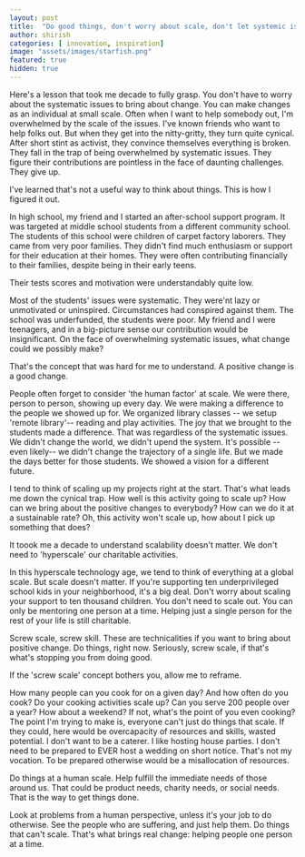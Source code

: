 ```yaml
---
layout: post
title:  "Do good things, don't worry about scale, don't let systemic issues stop you"
author: shirish
categories: [ innovation, inspiration]
image: "assets/images/starfish.png"
featured: true
hidden: true
---
```


Here's a lesson that took me decade to fully grasp. You don't have to worry about the systematic issues to bring about change. You can make changes as an individual at small scale. Often when I want to help somebody out, I'm overwhelmed by the scale of the issues. I've known friends who want to help folks out. But when they get into the nitty-gritty, they turn quite cynical. After short stint as activist, they convince themselves everything is broken. They fall in the trap of being overwhelmed by systematic issues. They figure their contributions are pointless in the face of daunting challenges. They give up.

I've learned that's not a useful way to think about things. This is how I figured it out.

In high school, my friend and I started an after-school support program. It was targeted at middle school students from a different community school.
 The students of this school were children of carpet factory laborers. They came from very poor families. They didn't find much enthusiasm or support for their education at their homes. They were often contributing financially to their families, despite being in their early teens.

 Their tests scores and motivation were understandably quite low.

Most of the students' issues were systematic. They were'nt lazy or unmotivated or uninspired. Circumstances had conspired against them. The school was underfunded, the students were poor. My friend and I were teenagers, and in a big-picture sense our contribution would be insignificant. On the face of overwhelming systematic issues, what change could we possibly make?

That's the concept that was hard for me to understand. A positive change is a good change.

People often forget to consider 'the human factor' at scale. We were there, person to person, showing up every day. We were making a difference to the people we showed up for. We organized library classes -- we setup 'remote library'-- reading and play activities. The joy that we brought to the students made a difference. That was regardless of the systematic issues. We didn't change the world, we didn't upend the system. It's possible -- even likely-- we didn't change the trajectory of a single life. But we made the days better for those students. We showed a vision for a different future.

I tend to think of scaling up my projects right at the start. That's what leads me down the cynical trap. How well is this activity going to scale up? How can we bring about the positive changes to everybody? How can we do it at a sustainable rate? Oh, this activity won't scale up, how about I pick up something that does?

It toook me a decade to understand scalability doesn't matter. We don't need to 'hyperscale' our charitable activities.

In this hyperscale technology age, we tend to think of everything at a global scale. But scale doesn't matter. If you're supporting ten underprivileged school kids in your neighborhood, it's a big deal. Don't worry about scaling your support to ten thousand children. You don't need to scale out. You can only be mentoring one person at a time. Helping just a single person for the rest of your life is still charitable.

Screw scale, screw skill. These are technicalities if you want to bring about positive change. Do things, right now. Seriously, screw scale, if that's what's stopping you from doing good.

If the 'screw scale' concept bothers you, allow me to reframe.

How many people can you cook for on a given day? And how often do you cook? Do your cooking activities scale up? Can you serve 200 people over a year? How about a weekend? If not, what's the point of you even cooking? The point I'm trying to make is, everyone can't just do things that scale. If they could, here would be overcapacity of resources and skills, wasted potential. I don't want to be a caterer. I like hosting house parties. I don't need to be prepared to EVER host a wedding on short notice. That's not my vocation. To be prepared otherwise would be a misallocation of resources.

Do things at a human scale. Help fulfill the immediate needs of those around us. That could be product needs, charity needs, or social needs. That is the way to get things done. 

Look at problems from a human perspective, unless it's your job to do otherwise. See the people who are suffering, and just help them. Do things that can't scale. That's what brings real change: helping people one person at a time.